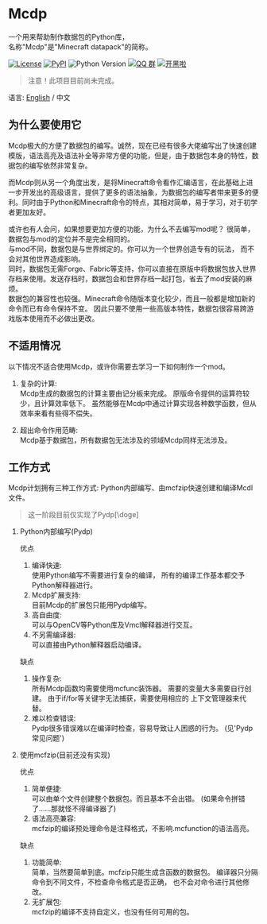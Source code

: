 # Mcdp

一个用来帮助制作数据包的Python库，  
名称"Mcdp"是"Minecraft datapack"的简称。

[![License](https://img.shields.io/github/license/Ovizro/Mcdp.svg)](LICENSE)
[![PyPI](https://img.shields.io/pypi/v/Mcdp.svg)](https://pypi.python.org/pypi/Mcdp)
![Python Version](https://img.shields.io/badge/python-3.7+-blue.svg)
[![QQ 群](https://img.shields.io/badge/QQ%E7%BE%A4-931430660-lightblue.svg)](https://jq.qq.com/?_wv=1027&k=OffuPrxM)
[![开黑啦](https://img.shields.io/badge/%E5%BC%80%E9%BB%91%E5%95%A6-931430660-blue.svg)](https://kaihei.co/QohOYR)

> 注意！此项目目前尚未完成。

语言: [English](doc/en_us/README.md) / 中文

## 为什么要使用它

Mcdp极大的方便了数据包的编写。诚然，现在已经有很多大佬编写出了快速创建模版，语法高亮及语法补全等非常方便的功能，但是，由于数据包本身的特性，数据包的编写依然非常复杂。  

而Mcdp则从另一个角度出发，是将Minecraft命令看作汇编语言，在此基础上进一步开发出的高级语言，提供了更多的语法抽象，为数据包的编写者带来更多的便利。同时由于Python和Minecraft命令的特点，其相对简单，易于学习，对于初学者更加友好。

或许也有人会问，如果想要更加方便的功能，为什么不去编写mod呢？
很简单，数据包与mod的定位并不是完全相同的。<br>
与mod不同，数据包是与世界绑定的。你可以为一个世界创造专有的玩法，
而不会对其他世界造成影响。<br>
同时，数据包无需Forge、Fabric等支持，你可以直接在原版中将数据包放入世界存档来使用。发送存档时，数据包会和世界存档一起打包，省去了mod安装的麻烦。<br>
数据包的兼容性也较强。Minecraft命令随版本变化较少，而且一般都是增加新的命令而已有命令保持不变。 因此只要不使用一些高版本特性，数据包很容易跨游戏版本使用而不必做出更改。

## 不适用情况 ## 

以下情况不适合使用Mcdp，或许你需要去学习一下如何制作一个mod。

1. 复杂的计算:  
   Mcdp生成的数据包的计算主要由记分板来完成。 原版命令提供的运算符较少，且计算效率低下。 虽然能够在Mcdp中通过计算实现各种数学函数，但从效率来看有些得不偿失。

2. 超出命令作用范畴:  
   Mcdp基于数据包，所有数据包无法涉及的领域Mcdp同样无法涉及。

## 工作方式 ##

Mcdp计划拥有三种工作方式: Python内部编写、由mcfzip快速创建和编译Mcdl文件。

> 这一阶段目前仅实现了Pydp[\\doge]

1. Python内部编写(Pydp)

   优点
    1. 编译快速:  
       使用Python编写不需要进行复杂的编译， 所有的编译工作基本都交予Python解释器进行。
    2. Mcdp扩展支持:  
       目前Mcdp的扩展包只能用Pydp编写。
    3. 高自由度:  
       可以与OpenCV等Python库及Vmcl解释器进行交互。
    4. 不另需编译器:  
       可以直接由Python解释器启动编译。

   缺点
    1. 操作复杂:  
       所有Mcdp函数均需要使用mcfunc装饰器。 需要的变量大多需要自行创建。 由于if/for等关键字无法捕获，需要使用相应的 上下文管理器来代替。
    2. 难以检查错误:  
       Pydp很多错误难以在编译时检查，容易导致让人困惑的行为。
       (见'Pydp常见问题')

2. 使用mcfzip(目前还没有实现)

   优点
    1. 简单便捷:  
       可以由单个文件创建整个数据包。而且基本不会出错。
       (如果命令拼错了……那就怪不得编译器了)
    2. 语法高亮兼容:  
       mcfzip的编译预处理命令是注释格式，不影响.mcfunction的语法高亮。

   缺点
    1. 功能简单:  
       简单，当然要简单到底。mcfzip只能生成含函数的数据包。 编译器只分隔命令到不同文件，不检查命令格式是否正确， 也不会对命令进行其他修改。
    2. 无扩展包:  
       mcfzip的编译不支持自定义，也没有任何可用的包。